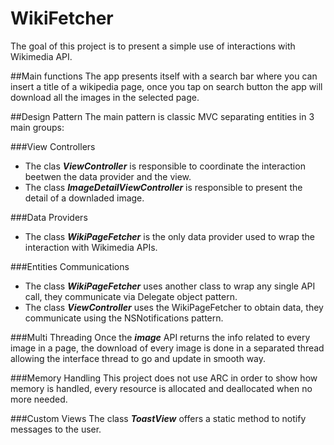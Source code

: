 # WikiFetcher

The goal of this project is to present a simple use of interactions with Wikimedia API.

##Main functions
The app presents itself with a search bar where you can insert a title of a wikipedia page, once you tap on search button the app will download all the images in the selected page. 

##Design Pattern
The main pattern is classic MVC separating entities in 3 main groups:

###View Controllers
- The clas ***ViewController*** is responsible to coordinate the interaction beetwen the data provider and the view.
- The class ***ImageDetailViewController*** is responsible to present the detail of a downladed image.

###Data Providers
- The class ***WikiPageFetcher*** is the only data provider used to wrap the interaction with Wikimedia APIs.

###Entities Communications
- The class ***WikiPageFetcher*** uses another class to wrap any single API call, they communicate via Delegate object pattern.
- The class ***ViewController*** uses the WikiPageFetcher to obtain data, they communicate using the NSNotifications pattern.

###Multi Threading
Once the ***image*** API returns the info related to every image in a page, the download of every image is done in a separated thread allowing the interface thread to go and update in smooth way.

###Memory Handling
This project does not use ARC in order to show how memory is handled, every resource is allocated and deallocated when no more needed.

###Custom Views
The class ***ToastView*** offers a static method to notify messages to the user.


	